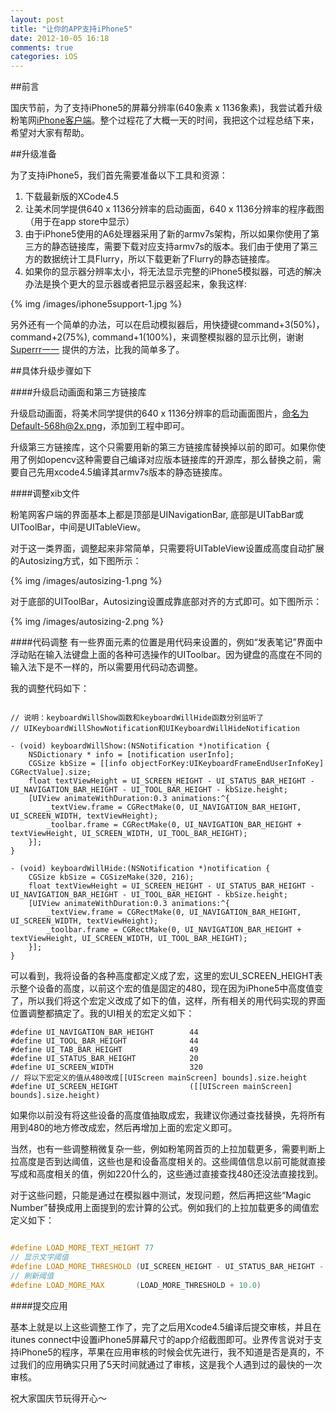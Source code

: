 ```yaml
---
layout: post
title: "让你的APP支持iPhone5"
date: 2012-10-05 16:18
comments: true
categories: iOS
---
```


##前言

国庆节前，为了支持iPhone5的屏幕分辨率(640象素 x 1136象素)，我尝试着升级粉笔网[iPhone客户端](http://itunes.apple.com/cn/app/fen-bi-wang/id551540593)。整个过程花了大概一天的时间，我把这个过程总结下来，希望对大家有帮助。

<!-- more -->

##升级准备

为了支持iPhone5，我们首先需要准备以下工具和资源：

 1. 下载最新版的XCode4.5
 2. 让美术同学提供640 x 1136分辨率的启动画面，640 x 1136分辨率的程序截图（用于在app store中显示）
 3. 由于iPhone5使用的A6处理器采用了新的armv7s架构，所以如果你使用了第三方的静态链接库，需要下载对应支持armv7s的版本。我们由于使用了第三方的数据统计工具Flurry，所以下载更新了Flurry的静态链接库。
 4. 如果你的显示器分辨率太小，将无法显示完整的iPhone5模拟器，可选的解决办法是换个更大的显示器或者把显示器竖起来，象我这样:

{% img /images/iphone5support-1.jpg %}

另外还有一个简单的办法，可以在启动模拟器后，用快捷键command+3(50%)，command+2(75%), command+1(100%)，来调整模拟器的显示比例，谢谢[Superrr一一](http://weibo.com/arcsystemworks) 提供的方法，比我的简单多了。

##具体升级步骤如下

####升级启动画面和第三方链接库

升级启动画面，将美术同学提供的640 x 1136分辨率的启动画面图片，命名为Default-568h@2x.png，添加到工程中即可。

升级第三方链接库，这个只需要用新的第三方链接库替换掉以前的即可。如果你使用了例如opencv这种需要自己编译对应版本链接库的开源库，那么替换之前，需要自己先用xcode4.5编译其armv7s版本的静态链接库。

####调整xib文件

粉笔网客户端的界面基本上都是顶部是UINavigationBar, 底部是UITabBar或UIToolBar，中间是UITableView。

对于这一类界面，调整起来非常简单，只需要将UITableView设置成高度自动扩展的Autosizing方式，如下图所示：

{% img /images/autosizing-1.png %}

对于底部的UIToolBar，Autosizing设置成靠底部对齐的方式即可。如下图所示：

{% img /images/autosizing-2.png %}

####代码调整
有一些界面元素的位置是用代码来设置的，例如“发表笔记”界面中浮动贴在输入法键盘上面的各种可选操作的UIToolbar。因为键盘的高度在不同的输入法下是不一样的，所以需要用代码动态调整。

我的调整代码如下：

``` objc

// 说明：keyboardWillShow函数和keyboardWillHide函数分别监听了
// UIKeyboardWillShowNotification和UIKeyboardWillHideNotification

- (void) keyboardWillShow:(NSNotification *)notification {
    NSDictionary * info = [notification userInfo];
    CGSize kbSize = [[info objectForKey:UIKeyboardFrameEndUserInfoKey] CGRectValue].size;
    float textViewHeight = UI_SCREEN_HEIGHT - UI_STATUS_BAR_HEIGHT - UI_NAVIGATION_BAR_HEIGHT - UI_TOOL_BAR_HEIGHT - kbSize.height;
    [UIView animateWithDuration:0.3 animations:^{
        _textView.frame = CGRectMake(0, UI_NAVIGATION_BAR_HEIGHT, UI_SCREEN_WIDTH, textViewHeight);
        _toolbar.frame = CGRectMake(0, UI_NAVIGATION_BAR_HEIGHT + textViewHeight, UI_SCREEN_WIDTH, UI_TOOL_BAR_HEIGHT);
    }];
}

- (void) keyboardWillHide:(NSNotification *)notification {
    CGSize kbSize = CGSizeMake(320, 216);
    float textViewHeight = UI_SCREEN_HEIGHT - UI_STATUS_BAR_HEIGHT - UI_NAVIGATION_BAR_HEIGHT - UI_TOOL_BAR_HEIGHT - kbSize.height;
    [UIView animateWithDuration:0.3 animations:^{
        _textView.frame = CGRectMake(0, UI_NAVIGATION_BAR_HEIGHT, UI_SCREEN_WIDTH, textViewHeight);
        _toolbar.frame = CGRectMake(0, UI_NAVIGATION_BAR_HEIGHT + textViewHeight, UI_SCREEN_WIDTH, UI_TOOL_BAR_HEIGHT);
    }];
}

```

可以看到，我将设备的各种高度都定义成了宏，这里的宏UI_SCREEN_HEIGHT表示整个设备的高度，以前这个宏的值是固定的480，现在因为iPhone5中高度值变了，所以我们将这个宏定义改成了如下的值，这样，所有相关的用代码实现的界面位置调整都搞定了。我的UI相关的宏定义如下：

``` objc
#define UI_NAVIGATION_BAR_HEIGHT        44
#define UI_TOOL_BAR_HEIGHT              44
#define UI_TAB_BAR_HEIGHT               49
#define UI_STATUS_BAR_HEIGHT            20
#define UI_SCREEN_WIDTH                 320
// 将以下宏定义的值从480改成[[UIScreen mainScreen] bounds].size.height
#define UI_SCREEN_HEIGHT                ([[UIScreen mainScreen] bounds].size.height)

```

如果你以前没有将这些设备的高度值抽取成宏，我建议你通过查找替换，先将所有用到480的地方修改成宏，然后再增加上面的宏定义即可。

当然，也有一些调整稍微复杂一些，例如粉笔网首页的上拉加载更多，需要判断上拉高度是否到达阈值，这些也是和设备高度相关的。这些阈值信息以前可能就直接写成和高度相关的值，例如220什么的，这些通过直接查找480还没法直接找到。

对于这些问题，只能是通过在模拟器中测试，发现问题，然后再把这些“Magic Number”替换成用上面提到的宏计算的公式。例如我们的上拉加载更多的阈值宏定义如下：

``` cpp

#define LOAD_MORE_TEXT_HEIGHT 77
// 显示文字阈值
#define LOAD_MORE_THRESHOLD (UI_SCREEN_HEIGHT - UI_STATUS_BAR_HEIGHT - UI_NAVIGATION_BAR_HEIGHT - UI_TAB_BAR_HEIGHT - LOAD_MORE_TEXT_HEIGHT)
// 刷新阈值
#define LOAD_MORE_MAX       (LOAD_MORE_THRESHOLD + 10.0)
```

####提交应用

基本上就是以上这些调整工作了，完了之后用Xcode4.5编译后提交审核，并且在itunes connect中设置iPhone5屏幕尺寸的app介绍截图即可。业界传言说对于支持iPhone5的程序，苹果在应用审核的时候会优先进行，我不知道是否是真的，不过我们的应用确实只用了5天时间就通过了审核，这是我个人遇到过的最快的一次审核。

祝大家国庆节玩得开心～

